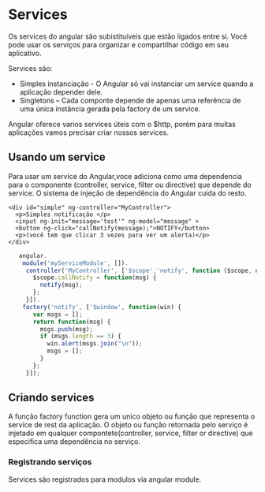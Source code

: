 # Services

Os services do angular são subistituíveis que estão ligados entre si. Você pode usar os serviços para organizar e compartilhar código em seu aplicativo.

Services são:

* Simples instanciação - O Angular só vai instanciar um service quando a aplicação depender dele.
* Singletons – Cada componte depende de apenas uma referência de uma única instância gerada pela factory de um service.

Angular oferece varios services úteis com o $http, porém para muitas aplicações vamos precisar criar nossos services.


## Usando um service

Para usar um service do Angular,voce adiciona como uma dependencia para o componente (controller, service,
filter ou directive) que depende do service. O sistema de injeção de dependência do Angular cuida do resto.

    <div id="simple" ng-controller="MyController">
      <p>Simples notificação </p>
      <input ng-init="message='test'" ng-model="message" >
      <button ng-click="callNotify(message);">NOTIFY</button>
      <p>(você tem que clicar 3 vezes para ver um alerta)</p>
    </div>

 ```js
    angular.
     module('myServiceModule', []).
      controller('MyController', ['$scope','notify', function ($scope, notify) {
        $scope.callNotify = function(msg) {
          notify(msg);
        };
      }]).
     factory('notify', ['$window', function(win) {
        var msgs = [];
        return function(msg) {
          msgs.push(msg);
          if (msgs.length == 3) {
            win.alert(msgs.join("\n"));
            msgs = [];
          }
        };
      }]);
```


## Criando services
A função factory function gera um unico objeto ou função que representa o service de rest da aplicação. 
O objeto ou função retornada pelo serviço é injetado em qualquer compontete(controller, service, filter or directive) que especifica uma dependência
no serviço.

### Registrando serviços 
Services são registrados para modulos via angular module.


